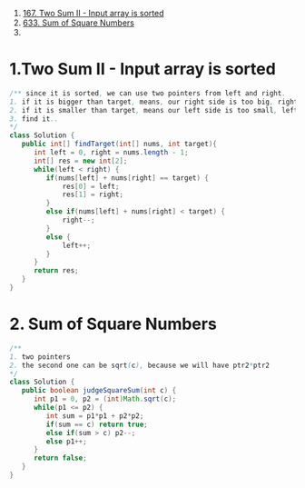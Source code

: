 1. [167. Two Sum II - Input array is sorted](https://leetcode.com/problems/two-sum-ii-input-array-is-sorted/description/)
2. [633. Sum of Square Numbers](https://leetcode.com/problems/sum-of-square-numbers/description/)
3. 
# 1.Two Sum II - Input array is sorted
```java
/** since it is sorted, we can use two pointers from left and right.
1. if it is bigger than target, means, our right side is too big, right--
2. if it is smaller than target, means our left side is too small, left++
3. find it..
*/
class Solution {
   public int[] findTarget(int[] nums, int target){ 
      int left = 0, right = nums.length - 1;
      int[] res = new int[2];
      while(left < right) {
         if(nums[left] + nums[right] == target) {
             res[0] = left;
             res[1] = right;
         }
         else if(nums[left] + nums[right] < target) {
             right--;
         }
         else {
             left++;
         }
      } 
      return res;
   }
}
```
# 2. Sum of Square Numbers
```java
/**
1. two pointers
2. the second one can be sqrt(c), because we will have ptr2*ptr2
*/ 
class Solution {
   public boolean judgeSquareSum(int c) {
      int p1 = 0, p2 = (int)Math.sqrt(c);
      while(p1 <= p2) {
         int sum = p1*p1 + p2*p2;
         if(sum == c) return true;
         else if(sum > c) p2--;
         else p1++;
      }
      return false;
   }
}

```
